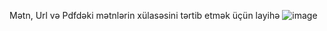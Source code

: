 Mətn, Url və Pdfdəki mətnlərin xülasəsini tərtib etmək üçün layihə
![image](https://user-images.githubusercontent.com/56359250/150668212-243f0e37-ddbf-45c3-b8a7-294838282ecf.png)

